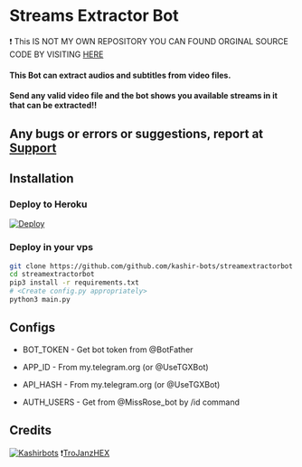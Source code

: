 # Streams Extractor Bot
:heavy_exclamation_mark: This IS NOT MY OWN REPOSITORY YOU CAN FOUND ORGINAL SOURCE CODE BY VISITING [HERE](https://github.com/TroJanzHEX/Streams-Extractor "HERE") 
#### This Bot can extract audios and subtitles from video files.
#### Send any valid video file and the bot shows you available streams in it that can be extracted!!

## Any bugs or errors or suggestions, report at [Support](https://telegram.dog/Dsr_contactbot)


## Installation

### Deploy to Heroku
[![Deploy](https://www.herokucdn.com/deploy/button.svg)](https://heroku.com/deploy?template=https://github.com/github.com/kashir-bots/streamextractorbot)

### Deploy in your vps
```sh
git clone https://github.com/github.com/kashir-bots/streamextractorbot
cd streamextractorbot
pip3 install -r requirements.txt
# <Create config.py appropriately>
python3 main.py
```

## Configs

* BOT_TOKEN  - Get bot token from @BotFather

* APP_ID        - From my.telegram.org (or @UseTGXBot)

* API_HASH      - From my.telegram.org (or @UseTGXBot)

* AUTH_USERS    - Get from @MissRose_bot by /id command

## Credits

[![Kashirbots](https://img.shields.io/badge/Pyrogram%20-%23F37626.svg?&style=for-the-badge&logo=telegram&logoColor=white)](https://github.com/pyrogram/pyrogram)
 :heavy_exclamation_mark:[TroJanzHEX](https://github.com/TroJanzHEX/Streams-Extractor "TroJanzHEX")


